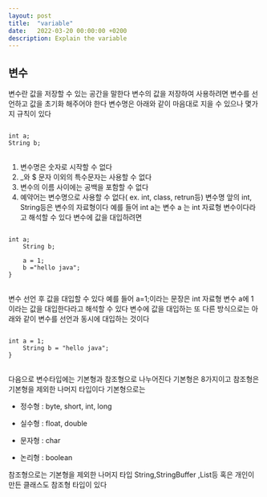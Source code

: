 ```yaml
---
layout: post
title:  "variable"
date:   2022-03-20 00:00:00 +0200
description: Explain the variable
---
```

변수
------------------------------------------------------

변수란 값을 저장할 수 있는 공간을 말한다 변수의 값을 저장하여 사용하려면 변수를 선언하고 값을 초기화 해주어야 한다 
변수명은 아래와 같이 마음대로 지을 수 있으나 몇가지 규칙이 있다

<pre>
<code>
int a;
String b;
</code>
</pre>

1. 변수명은 숫자로 시작할 수 없다
2. _와 $ 문자 이외의 특수문자는 사용할 수 없다
3. 변수의 이름 사이에는 공백을 포함할 수 없다
4. 예약어는 변수명으로 사용할 수 없다( ex. int, class, retrun등)
변수명 앞의 int, String등은 변수의 자료형이다 예를 들어 int a는 변수 a 는 int 자료형 변수이다라고 해석할 수 있다 변수에 값을 대입하려면 
<pre>
<code>
int a;
    String b;

    a = 1;
    b ="hello java";
}
</code>
</pre>
변수 선언 후 값을 대입할 수 있다 예를 들어 a=1;이라는 문장은 int 자료형 변수 a에 1 이라는 값을 대입한다라고 해석할 수 있다
변수에 값을 대입하는 또 다른 방식으로는 아래와 같이 변수를 선언과 동시에 대입하는 것이다 
<pre>
<code>
int a = 1;
    String b = "hello java";
}
</code>
</pre>
다음으로 변수타입에는 기본형과 참조형으로 나누어진다 기본형은 8가지이고 참조형은 기본형을 제외한 나머지 타입이다 
기본형으로는 

- 정수형 : byte, short, int, long

- 실수형 : float, double

- 문자형 : char

- 논리형 : boolean

참조형으로는 기본형을 제외한 나머지 타입 String,StringBuffer ,List등 혹은 개인이 만든 클래스도 참조형 타입이 있다

